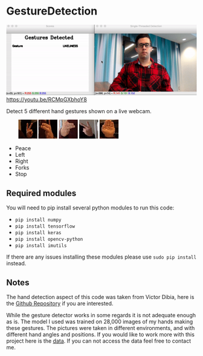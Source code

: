 # GestureDetection
![Detector In Action](/images/Detector.gif)
https://youtu.be/RCMpGXbhoY8

Detect 5 different hand gestures shown on a live webcam.

&nbsp;&nbsp;&nbsp;&nbsp;&nbsp;&nbsp;&nbsp;&nbsp;![Peace Hand Sign](/images/peace.jpg) ![Left Hand Sign](/images/left.jpg) ![Right Hand Sign](/images/right.jpg) ![Forks Hand Sign](/images/forks.jpg) ![Stop Hand Sign](/images/stop.jpg) 

- Peace
- Left
- Right
- Forks 
- Stop

## Required modules

You will need to pip install several python modules to run this code: 
- `pip install numpy`
- `pip install tensorflow`
- `pip install keras`
- `pip install opencv-python`
- `pip install imutils` 

If there are any issues installing these modules please use `sudo pip install` instead. 

## Notes

The hand detection aspect of this code was taken from Victor Dibia, here is the [Github Repository](https://github.com/victordibia/handtracking) if you are interested. 

While the gesture detector works in some regards it is not adequate enough as is. The model I used was trained on 28,000 images of my hands making these gestures. The pictures were taken in different environments, and with different hand angles and positions. If you would like to work more with this project here is the [data](https://drive.google.com/file/d/1Q9KPq5pb_Sp_9FPD0CUbS7wlxTnyTPo5/view?usp=sharing). If you can not access the data feel free to contact me. 
